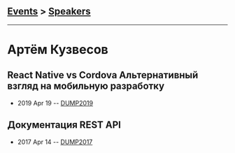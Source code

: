 ## [Events](../README.md) > [Speakers](../speakers.md)
---

# Артём Кузвесов

## React Native vs Cordova Альтернативный взгляд на мобильную разработку
- 2019 Apr 19 -- [DUMP2019](https://www.youtube.com/watch?v=sNjef7hhd1o&list=PLRdS-n5seLRqiGopjk6DN6qtm2C04m_mb&index=2)    
## Документация REST API
- 2017 Apr 14 -- [DUMP2017](https://www.youtube.com/watch?v=zXipJqeetHM)    

